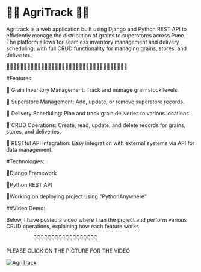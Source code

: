 # 🌾🌾 AgriTrack 🌾🌾
Agritrack is a web application built using Django and Python REST API to efficiently manage the distribution of grains to superstores across Pune. The platform allows for seamless inventory management and delivery scheduling, with full CRUD functionality for managing grains, stores, and deliveries.

🚜🌾🚛🌾🚜🌾🚛🌾🚜🌾🚛🌾🚜🌾🚛🌾🚜🌾🚛🌾🚜🌾🚛🌾🚜🌾🚛🌾🚜🌾🚛🌾🚜🌾🚛

#Features:

🔹 Grain Inventory Management: Track and manage grain stock levels.

🔹 Superstore Management: Add, update, or remove superstore records.

🔹 Delivery Scheduling: Plan and track grain deliveries to various locations.

🔹 CRUD Operations: Create, read, update, and delete records for grains, stores, and deliveries.

🔹 RESTful API Integration: Easy integration with external systems via API for data management.

#Technologies:

🔸Django Framework

🔸Python REST API

🔸Working on deploying project using "PythonAnywhere" 

##Video Demo:

Below, I have posted a video where I ran the project and perform various CRUD operations, explaining how each feature works

              👇👇👇👇👇👇👇👇👇👇👇👇👇👇👇👇👇👇
              
PLEASE CLICK ON THE PICTURE FOR THE VIDEO

[![AgriTrack](https://img.youtube.com/vi/6NI4o3Innuc/0.jpg)](https://www.youtube.com/watch?v=6NI4o3Innuc)
